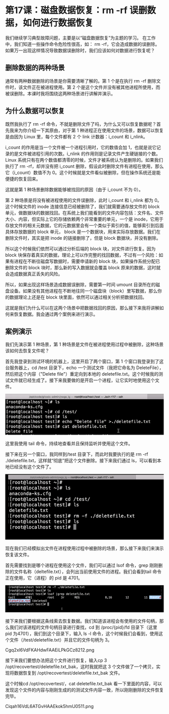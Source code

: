 # 第17课：磁盘数据恢复：rm -rf 误删数据，如何进行数据恢复

我们继续学习典型故障问题，主要是以“磁盘数据恢复”为主题的学习。 在工作中，我们知道一些操作命令危险性很高，如： rm -rf，它会造成数据的误删除。如果万一出现这样情况导致数据误删除时，我们应该如何对数据进行恢复呢？

## 删除数据的两种场景

通常有两种数据删除的场景是你需要清晰了解的。第 1 个是在执行 rm -rf 删除文件时，该文件正在被进程使用。第 2 个是这个文件并没有被其他进程所使用，而被误删除。本课时我将围绕这两种场景进行讲解并演示。

## 为什么数据可以恢复
既然我执行了 rm -rf 命令，不就是删除文件了吗，为什么又可以恢复数据呢？首先我来为你介绍一下其原由，对于第 1 种进程正在使用文件的场景，数据可以恢复是由因为 Linux 里，每个文件都有 2 个 link 计数器：i_count 和 i_nlink。

i_count 的作用是当一个文件被一个进程引用时，它的数值会加 1，也就是说它记录的是文件被进程引用的次数。i_nlink 的作用则是记录文件产生硬链接的个数。Linux 系统只有在两个数值都清零的时候，文件才被系统认为是删除的。如果我们执行了 rm -rf，却并没有把 i_count 删除，假设此时删除文件有进程在使用，那么它（i_count）数值不为 0。这个时候就是文件看似被删除，但在操作系统还是能便捷的恢复回来。

这就是第 1 种场景删除数据能够被找回的原因（由于 i_count 不为 0）。

第 2 种场景是将没有被进程使用的文件误删除，此时 i_count 和 i_nlink 都为 0。这个时候文件的 inode 连接信息已经被删除了，我们就需要通存放文件的 block 单元，做数据块的数据找回。在系统上我们能看到的文件内容包括：文件名、文件大小、内容，但实际上它的存储依赖两个非常重要的单元，一个是 inode，它用于存放文件的相关元数据，它的元数据里会有一个类似于索引的值，能够索引到后面具体存放数据的 block 单元， block 是一个数据块，用来实际存放数据。我们在删除文件时，其实是把 inode 的链接删除了，但是 block 数据块，并没有删除。

所以这个时候我们依然可以通过分析后端的 block 块，对文件进行恢复。因为 block 块保存着真实的数据，理论上可以作完整的找回数据，不过有一个风险：如果有进程在不断往磁盘写数据时，需要申请新的 block 块，如果操作系统分配已删除文件的 block 块时，那么新的写入数据就会覆盖 block 原来的数据，这时就会造成数据真正丢失的风险。


所以，如果出现这样场景造成数据误删除，需要第一时间 umount 目录所在的磁盘设备。如果没有其他进程在不断地往同一个磁盘块（block）里写数据，那么你的数据理论上还是在 block 块里面，依然可以通过相关分析把数据找回。


这就是我们为什么可以在这两个场景中把数据找回的原因，那么接下来我将讲解如何来恢复数据。我会通过两个案例来进行演示。

## 案例演示

我们先演示第 1 种场景，第 1 种场景是文件在被进程使用过程中被删除，这种场景该如何去恢复文件呢？

首先我登录到测试环境的机器上，这里开启了两个窗口，第 1 个窗口我登录到了这台服务器上，cd /test 目录下，echo 一个测试文件（我把它命名为 DeleteFile），然后把这个内容（"Delete file"）重定向到本地的 deletefile.txt。这个时候我的测试文件就已经生成了。接下来我要做的是开启一个进程，让它实时地使用这个文件。

![](/static/image/Cgq2xl6VdFKAISawAAFE37oeL_w498.png)


这里我使用 tail 命令，持续地查看并且保持监听并使用这个文件。


接下来在另一个窗口，我同样到/test 目录下，而此时我要执行的是 rm -rf ./deletefile.txt，这样就“彻底”把这个文件删除。接下来我们通过 ls，可以看到本地已经没有这个文件了。

![](/static/image/Cgq2xl6VdIqAWXFLAADmb9zygRM543.png)

现在我们已经模拟出文件在进程使用过程中被删除的场景，那么接下来我们来演示恢复该文件。

首先需要找到是哪个进程在使用这个文件，我们可以通过 lsof 命令，grep 刚刚删除的文件名称（deltefile.txt），会列出当前使用文件的进程。我们会看到tail 命令正在使用，它（进程）的 pid 是 4701。

![](/static/image/Ciqah16VdFKAC0qqAADFpBm8jCA754.png)

接下来我们要根据这条线索去恢复数据。我们知道该进程会有使用的文件句柄，那么我们对该进程的文件句柄目录进行查找，cd 到 /proc/{pid}/fd 目录下（这里 pid 为4701），我们到这个目录下，输入 ls -l 命令，这个时候我们会看到，使用这个文件（/test/deletefile.txt）并且它的文件句柄为 3。

Cgq2xl6VdFKAHdwFAAEiLPkGCz8212.png

接下来我们要想办法把这个文件进行恢复，输入cp 3 /opt/recovertest/deletefile.txt_bak，这时我就把这 3 个文件做了一个拷贝，实现将数据恢复到 /opt/recovertest/deletefile.txt_bak 文件。



这个时候cd /opt/recovertest/，cat deletefile.txt_bak 看一下里面的内容，可以发现这个文件的内容与刚刚生成的的测试文件内容一致，所以刚刚删除的文件恢复完毕。

Ciqah16VdL6ATGvHAAEkok5hmU0511.png



